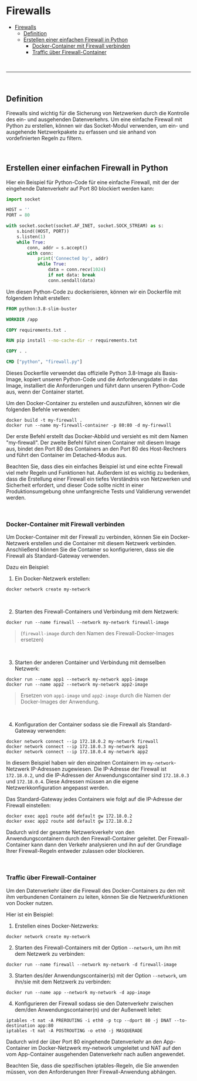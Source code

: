 # Firewalls
- [Firewalls](#firewalls)
  - [Definition](#definition)
  - [Erstellen einer einfachen Firewall in Python](#erstellen-einer-einfachen-firewall-in-python)
    - [Docker-Container mit Firewall verbinden](#docker-container-mit-firewall-verbinden)
    - [Traffic über Firewall-Container](#traffic-über-firewall-container)

<br>
<hr>
<br>

## Definition
Firewalls sind wichtig für die Sicherung von Netzwerken durch die Kontrolle des ein- und ausgehenden Datenverkehrs. Um eine einfache Firewall mit Python zu erstellen, können wir das Socket-Modul verwenden, um ein- und ausgehende Netzwerkpakete zu erfassen und sie anhand von vordefinierten Regeln zu filtern.

<br>

## Erstellen einer einfachen Firewall in Python
Hier ein Beispiel für Python-Code für eine einfache Firewall, mit der der eingehende Datenverkehr auf Port 80 blockiert werden kann:
```python
import socket

HOST = ''
PORT = 80

with socket.socket(socket.AF_INET, socket.SOCK_STREAM) as s:
    s.bind((HOST, PORT))
    s.listen(1)
    while True:
        conn, addr = s.accept()
        with conn:
            print('Connected by', addr)
            while True:
                data = conn.recv(1024)
                if not data: break
                conn.sendall(data)
```

Um diesen Python-Code zu dockerisieren, können wir ein Dockerfile mit folgendem Inhalt erstellen:
```Dockerfile
FROM python:3.8-slim-buster

WORKDIR /app

COPY requirements.txt .

RUN pip install --no-cache-dir -r requirements.txt

COPY . .

CMD ["python", "firewall.py"]
```

Dieses Dockerfile verwendet das offizielle Python 3.8-Image als Basis-Image, kopiert unseren Python-Code und die Anforderungsdatei in das Image, installiert die Anforderungen und führt dann unseren Python-Code aus, wenn der Container startet.

Um den Docker-Container zu erstellen und auszuführen, können wir die folgenden Befehle verwenden:
```command
docker build -t my-firewall .
docker run --name my-firewall-container -p 80:80 -d my-firewall
```
Der erste Befehl erstellt das Docker-Abbild und versieht es mit dem Namen "my-firewall". Der zweite Befehl führt einen Container mit diesem Image aus, bindet den Port 80 des Containers an den Port 80 des Host-Rechners und führt den Container im Detached-Modus aus.

Beachten Sie, dass dies ein einfaches Beispiel ist und eine echte Firewall viel mehr Regeln und Funktionen hat. Außerdem ist es wichtig zu bedenken, dass die Erstellung einer Firewall ein tiefes Verständnis von Netzwerken und Sicherheit erfordert, und dieser Code sollte nicht in einer Produktionsumgebung ohne umfangreiche Tests und Validierung verwendet werden.

<br>

### Docker-Container mit Firewall verbinden
Um Docker-Container mit der Firewall zu verbinden, können Sie ein Docker-Netzwerk erstellen und die Container mit diesem Netzwerk verbinden. Anschließend können Sie die Container so konfigurieren, dass sie die Firewall als Standard-Gateway verwenden.

Dazu ein Beispiel:

1. Ein Docker-Netzwerk erstellen:
```command
docker network create my-network
```
<br>

2. Starten des Firewall-Containers und Verbindung mit dem Netzwerk:
```command
docker run --name firewall --network my-network firewall-image
```

>(`firewall-image` durch den Namen des Firewall-Docker-Images ersetzen)

<br>

3. Starten der anderen Container und Verbindung mit demselben Netzwerk:
```command
docker run --name app1 --network my-network app1-image
docker run --name app2 --network my-network app2-image
```
>Ersetzen von `app1-image` und `app2-image` durch die Namen der Docker-Images der Anwendung.

<br>

4. Konfiguration der Container sodass sie die Firewall als Standard-Gateway verwenden:
```command
docker network connect --ip 172.18.0.2 my-network firewall
docker network connect --ip 172.18.0.3 my-network app1
docker network connect --ip 172.18.0.4 my-network app2
```

In diesem Beispiel haben wir den einzelnen Containern im `my-network`-Netzwerk IP-Adressen zugewiesen. Die IP-Adresse der Firewall ist `172.18.0.2`, und die IP-Adressen der Anwendungscontainer sind `172.18.0.3` und `172.18.0.4`. Diese Adressen müssen an die eigene Netzwerkkonfiguration angepasst werden.

Das Standard-Gateway jedes Containers wie folgt auf die IP-Adresse der Firewall einstellen:
```command
docker exec app1 route add default gw 172.18.0.2
docker exec app2 route add default gw 172.18.0.2
```
Dadurch wird der gesamte Netzwerkverkehr von den Anwendungscontainern durch den Firewall-Container geleitet. Der Firewall-Container kann dann den Verkehr analysieren und ihn auf der Grundlage Ihrer Firewall-Regeln entweder zulassen oder blockieren.

<br>

### Traffic über Firewall-Container
Um den Datenverkehr über die Firewall des Docker-Containers zu den mit ihm verbundenen Containern zu leiten, können Sie die Netzwerkfunktionen von Docker nutzen.

Hier ist ein Beispiel:

1. Erstellen eines Docker-Netzwerks:
```command
docker network create my-network
```
2. Starten des Firewall-Containers mit der Option `--network`, um ihn mit dem Netzwerk zu verbinden:
```command
docker run --name firewall --network my-network -d firewall-image
```
3. Starten des/der Anwendungscontainer(s) mit der Option `--network`, um ihn/sie mit dem Netzwerk zu verbinden:
```command
docker run --name app --network my-network -d app-image
```
4. Konfigurieren der Firewall sodass sie den Datenverkehr zwischen dem/den Anwendungscontainer(n) und der Außenwelt leitet:
```command
iptables -t nat -A PREROUTING -i eth0 -p tcp --dport 80 -j DNAT --to-destination app:80
iptables -t nat -A POSTROUTING -o eth0 -j MASQUERADE
```

Dadurch wird der über Port 80 eingehende Datenverkehr an den App-Container im Docker-Netzwerk my-network umgeleitet und NAT auf den vom App-Container ausgehenden Datenverkehr nach außen angewendet.

Beachten Sie, dass die spezifischen iptables-Regeln, die Sie anwenden müssen, von den Anforderungen Ihrer Firewall-Anwendung abhängen.